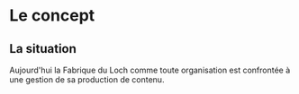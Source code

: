 # Le concept


## La situation
Aujourd'hui la Fabrique du Loch comme toute organisation est confrontée à une gestion de sa production de contenu.
